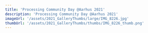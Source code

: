 ```yaml
---
title: 'Processing Community Day @Aarhus 2021'
description: 'Processing Community Day @Aarhus 2021'
imageUrl: '/assets/2021_GalleryThumbs/large/IMG_8226.jpg'
thumbUrl: '/assets/2021_GalleryThumbs/thumbs/IMG_8226_thumb.png'
---
```


